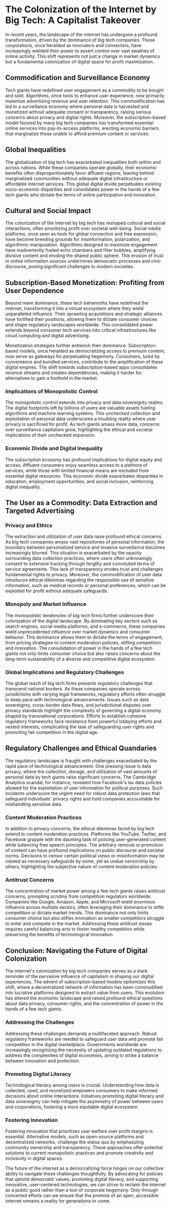# The Colonization of the Internet by Big Tech: A Capitalist Takeover

In recent years, the landscape of the internet has undergone a profound transformation, driven by the dominance of big tech companies. These corporations, once heralded as innovators and connectors, have increasingly wielded their power to assert control over vast swathes of online activity. This shift represents not just a change in market dynamics but a fundamental colonization of digital space for profit maximization.

## Commodification and Surveillance Economy

Tech giants have redefined user engagement as a commodity to be bought and sold. Algorithms, once tools to enhance user experience, now primarily maximize advertising revenue and user retention. This commodification has led to a surveillance economy where personal data is harvested and monetized without adequate consent or transparency, raising serious concerns about privacy and digital rights. Moreover, the subscription-based model favored by many big tech companies has transformed essential online services into pay-to-access platforms, erecting economic barriers that marginalize those unable to afford premium content or services.

## Global Inequalities

The globalization of big tech has exacerbated inequalities both within and across nations. While these companies operate globally, their economic benefits often disproportionately favor affluent regions, leaving behind marginalized communities without adequate digital infrastructure or affordable internet services. This global digital divide perpetuates existing socio-economic disparities and consolidates power in the hands of a few tech giants who dictate the terms of online participation and innovation.

## Cultural and Social Impact

The colonization of the internet by big tech has reshaped cultural and social interactions, often prioritizing profit over societal well-being. Social media platforms, once seen as tools for global connection and free expression, have become breeding grounds for misinformation, polarization, and algorithmic manipulation. Algorithms designed to maximize engagement have inadvertently fueled echo chambers and filter bubbles, amplifying divisive content and eroding the shared public sphere. This erosion of trust in online information sources undermines democratic processes and civic discourse, posing significant challenges to modern societies.

## Subscription-Based Monetization: Profiting from User Dependence

Beyond mere dominance, these tech behemoths have redefined the internet, transforming it into a virtual ecosystem where they wield unparalleled influence. Their sprawling acquisitions and strategic alliances have fortified their positions, allowing them to dictate consumer choices and shape regulatory landscapes worldwide. This consolidated power extends beyond consumer tech services into critical infrastructures like cloud computing and digital advertising.

Monetization strategies further entrench their dominance. Subscription-based models, once heralded as democratizing access to premium content, now serve as gateways for perpetuating hegemony. Consumers, lured by convenience and bundled services, contribute to the amplification of these digital empires. The shift towards subscription-based apps consolidates revenue streams and creates dependencies, making it harder for alternatives to gain a foothold in the market.

### Implications of Monopolistic Control

The monopolistic control extends into privacy and data sovereignty realms. The digital footprints left by billions of users are valuable assets fueling algorithms and machine learning systems. This unchecked collection and exploitation of personal data underscores a troubling reality where user privacy is sacrificed for profit. As tech giants amass more data, concerns over surveillance capitalism grow, highlighting the ethical and societal implications of their unchecked expansion.

### Economic Divide and Digital Inequality

The subscription economy has profound implications for digital equity and access. Affluent consumers enjoy seamless access to a plethora of services, while those with limited financial means are excluded from essential digital resources. This economic divide exacerbates disparities in education, employment opportunities, and social inclusion, reinforcing digital inequality.

## The User as a Commodity: Data Extraction and Targeted Advertising

### Privacy and Ethics

The extraction and utilization of user data raise profound ethical concerns. As big tech companies amass vast repositories of personal information, the boundary between personalized service and invasive surveillance becomes increasingly blurred. This situation is exacerbated by the opacity surrounding data collection practices, where users often unknowingly consent to extensive tracking through lengthy and convoluted terms of service agreements. This lack of transparency erodes trust and challenges fundamental rights to privacy. Moreover, the commodification of user data introduces ethical dilemmas regarding the responsible use of sensitive information, such as medical records or personal preferences, which can be exploited for profit without adequate safeguards.

### Monopoly and Market Influence

The monopolistic tendencies of big tech firms further underscore their colonization of the digital landscape. By dominating key sectors such as search engines, social media platforms, and e-commerce, these companies wield unprecedented influence over market dynamics and consumer behavior. This dominance allows them to dictate the terms of engagement, from pricing strategies to content moderation policies, stifling competition and innovation. The consolidation of power in the hands of a few tech giants not only limits consumer choice but also raises concerns about the long-term sustainability of a diverse and competitive digital ecosystem.

### Global Implications and Regulatory Challenges

The global reach of big tech firms presents regulatory challenges that transcend national borders. As these companies operate across jurisdictions with varying legal frameworks, regulatory efforts often struggle to keep pace with technological advancements. Issues such as data sovereignty, cross-border data flows, and jurisdictional disputes over privacy standards highlight the complexity of governing a digital economy shaped by transnational corporations. Efforts to establish cohesive regulatory frameworks face resistance from powerful lobbying efforts and vested interests, complicating the task of safeguarding user rights and promoting fair competition in the digital age.

## Regulatory Challenges and Ethical Quandaries

The regulatory landscape is fraught with challenges exacerbated by the rapid pace of technological advancement. One pressing issue is data privacy, where the collection, storage, and utilization of vast amounts of personal data by tech giants raise significant concerns. The Cambridge Analytica scandal, for instance, revealed how Facebook's lax data policies allowed for the exploitation of user information for political purposes. Such incidents underscore the urgent need for robust data protection laws that safeguard individuals' privacy rights and hold companies accountable for mishandling sensitive data.

### Content Moderation Practices

In addition to privacy concerns, the ethical dilemmas faced by big tech extend to content moderation practices. Platforms like YouTube, Twitter, and Facebook grapple with the daunting task of policing user-generated content while balancing free speech principles. The arbitrary removal or promotion of content can have profound implications on public discourse and societal norms. Decisions to censor certain political views or misinformation may be viewed as necessary safeguards by some, yet as undue censorship by others, highlighting the subjective nature of content moderation policies.

### Antitrust Concerns

The concentration of market power among a few tech giants raises antitrust concerns, prompting scrutiny from competition regulators worldwide. Companies like Google, Amazon, Apple, and Microsoft wield enormous influence across multiple sectors, often leveraging their dominance to stifle competition or dictate market trends. This dominance not only limits consumer choice but also stifles innovation as smaller competitors struggle to enter and compete in the market. Addressing these antitrust issues requires careful balancing acts to foster healthy competition while preserving the benefits of technological innovation.

## Conclusion: Navigating the Future of Digital Colonization

The internet's colonization by big tech companies serves as a stark reminder of the pervasive influence of capitalism in shaping our digital experiences. The advent of subscription-based models epitomizes this shift, where a decentralized network of information has been commodified into lucrative platforms designed to extract value from users. This evolution has altered the economic landscape and raised profound ethical questions about data privacy, consumer rights, and the concentration of power in the hands of a few tech giants.

### Addressing the Challenges

Addressing these challenges demands a multifaceted approach. Robust regulatory frameworks are needed to safeguard user data and promote fair competition in the digital marketplace. Governments worldwide are increasingly recognizing the necessity of updating outdated regulations to address the complexities of digital economies, aiming to strike a balance between innovation and protection.

### Promoting Digital Literacy

Technological literacy among users is crucial. Understanding how data is collected, used, and monetized empowers consumers to make informed decisions about online interactions. Initiatives promoting digital literacy and data sovereignty can help mitigate the asymmetry of power between users and corporations, fostering a more equitable digital ecosystem.

### Fostering Innovation

Fostering innovation that prioritizes user welfare over profit margins is essential. Alternative models, such as open-source platforms and decentralized networks, challenge the status quo by emphasizing community ownership and transparency. These approaches offer potential solutions to current monopolistic practices and promote creativity and inclusivity in digital spaces.

The future of the internet as a democratizing force hinges on our collective ability to navigate these challenges thoughtfully. By advocating for policies that uphold democratic values, promoting digital literacy, and supporting innovative, user-centered technologies, we can strive to reclaim the internet as a public good rather than a tool of corporate hegemony. Only through concerted efforts can we ensure that the promise of an open, accessible internet remains a reality for generations to come.
